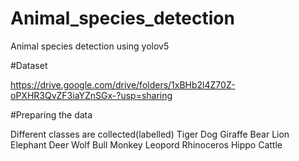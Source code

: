 # Animal_species_detection

Animal species detection using yolov5

#Dataset

https://drive.google.com/drive/folders/1xBHb2l4Z70Z-oPXHR3QvZF3iaYZnSGx-?usp=sharing

#Preparing the data

Different classes are collected(labelled)
Tiger
Dog
Giraffe
Bear
Lion
Elephant
Deer
Wolf
Bull
Monkey
Leopord
Rhinoceros
Hippo
Cattle

